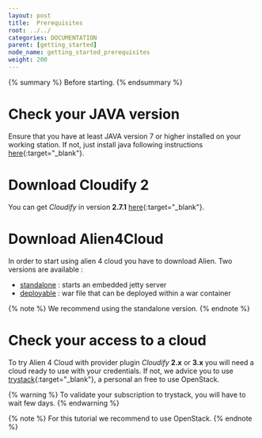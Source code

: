 ```yaml
---
layout: post
title:  Prerequisites
root: ../../
categories: DOCUMENTATION
parent: [getting_started]
node_name: getting_started_prerequisites
weight: 200
---
```


{% summary %}
Before starting.
{% endsummary %}

# Check your JAVA version

Ensure that you have at least JAVA version 7 or higher installed on your working station. If not, just install
java following instructions [here](https://www.java.com/fr/download/manual.jsp){:target="_blank"}.

# Download Cloudify 2

You can get *Cloudify* in version **2.7.1** [here](http://getcloudify.org/downloads/get_cloudify_2x.html){:target="_blank"}.

# Download Alien4Cloud

In order to start using alien 4 cloud you have to download Alien. Two versions are available :

* [standalone](https://fastconnect.org/maven/service/local/artifact/maven/redirect?r=opensource&g=alien4cloud&a=alien4cloud-ui&v=LATEST&p=war&c=standalone) : starts an embedded jetty server
* [deployable](https://fastconnect.org/maven/service/local/artifact/maven/redirect?r=opensource&g=alien4cloud&a=alien4cloud-ui&v=LATEST&p=war) : war file that can be deployed within a war container

{% note %}
We recommend using the standalone version.
{% endnote %}

# Check your access to a cloud

To try Alien 4 Cloud with provider plugin *Cloudify* **2.x** or **3.x** you will need a cloud ready to use with your credentials.
If not, we advice you to use [trystack](http://trystack.org/){:target="_blank"}, a personal an free to use OpenStack.

{% warning %}
To validate your subscription to trystack, you will have to wait few days.
{% endwarning %}

{% note %}
For this tutorial we recommend to use OpenStack.
{% endnote %}
